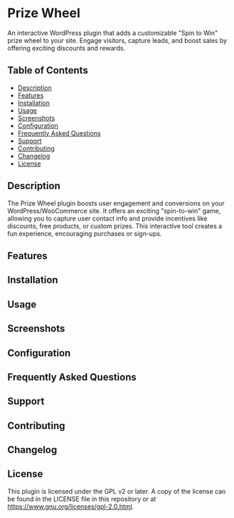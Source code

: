 # Prize Wheel

An interactive WordPress plugin that adds a customizable "Spin to Win" prize wheel to your site. Engage visitors, capture leads, and boost sales by offering exciting discounts and rewards.

## Table of Contents
  - [Description](#description)
  - [Features](#features)
  - [Installation](#installation)
  - [Usage](#usage)
  - [Screenshots](#screenshots)
  - [Configuration](#configuration)
  - [Frequently Asked Questions](#frequently-asked-questions)
  - [Support](#support)
  - [Contributing](#contributing)
  - [Changelog](#changelog)
  - [License](#license)

## Description
The Prize Wheel plugin boosts user engagement and conversions on your WordPress/WooCommerce site. It offers an exciting "spin-to-win" game, allowing you to capture user contact info and provide incentives like discounts, free products, or custom prizes. This interactive tool creates a fun experience, encouraging purchases or sign-ups.

## Features


## Installation


## Usage


## Screenshots


## Configuration


## Frequently Asked Questions


## Support


## Contributing


## Changelog


## License
This plugin is licensed under the GPL v2 or later. A copy of the license can be found in the LICENSE file in this repository or at https://www.gnu.org/licenses/gpl-2.0.html.